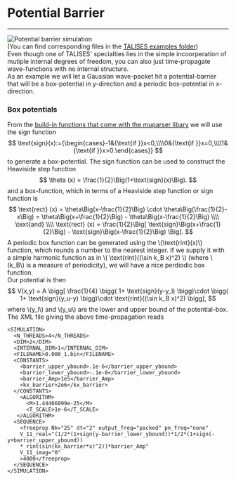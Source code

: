# Potential Barrier
-----------------
![Potential barrier simulation](https://raw.githubusercontent.com/savowe/talises-doc/master/figs/potential_barrier.gif)  
(You can find corresponding files in the [TALISES examples folder](https://github.com/savowe/talises/tree/master/examples/potential_barrier))  
Even though one of TALISES' specialties lies in the simple incoorperation of mutiple internal degrees of freedom,
you can also just time-propagate wave-functions with no internal structure.  
As an example we will let a Gaussian wave-packet hit a potential-barrier that will be a box-potential in y-direction
and a periodic box-potential in x-direction.
### Box potentials
From the [build-in functions that come with the muparser libary](/user-guide/generating_a_wave-function/#build-in-functions) we will use the sign function
$$
\text{sign}(x):={\begin{cases}-1&{\text{if }}x<0,\\\\0&{\text{if }}x=0,\\\\1&{\text{if }}x>0.\end{cases}}
$$
to generate a box-potential.
The sign function can be used to construct the Heaviside step function
$$
\theta (x) = \frac{1}{2}\Big(1+\text{sign}(x)\Big).
$$
and a box-function, which in terms of a Heaviside step function or sign function is
$$
\text{rect} (x) = \theta\Big(x-\frac{1}{2}\Big) \cdot \theta\Big(\frac{1}{2}-x\Big) = \theta\Big(x+\frac{1}{2}\Big) - \theta\Big(x-\frac{1}{2}\Big) \\\\
\text{and} \\\\
\text{rect} (x) = \frac{1}{2}\Big[ \text{sign}\Big(x+\frac{1}{2}\Big) -  \text{sign}\Big(x-\frac{1}{2}\Big) \Big].
$$
A periodic box function can be generated using the \\(\text{rint}(x)\\) function, which rounds a number to the nearest integer.
If we supply it with a simple harmonic function as in \\( \text{rint}((\sin k_B x)^2) \\) (where \\(k_B\\) is a measure of periodicity),
we will have a nice perdiodic box function.  
Our potential is then
$$
V(x,y) = A 
    \bigg[ 
        \frac{1}{4} 
        \bigg(
            1+ \text{sign}(y-y_l)
        \bigg)\cdot
        \bigg(
            1+ \text{sign}(y_u-y)
        \bigg)\cdot
        \text{rint}((\sin k_B x)^2)
    \bigg],
$$
where \\(y_l\\) and \\(y_u\\) are the lower and upper bound of the potential-box.  
The XML file giving the above time-propagation reads
```
<SIMULATION>
  <N_THREADS>4</N_THREADS>
  <DIM>2</DIM>
  <INTERNAL_DIM>1</INTERNAL_DIM>
  <FILENAME>0.000_1.bin</FILENAME>
  <CONSTANTS>
    <barrier_upper_ybound>.1e-6</barrier_upper_ybound>
    <barrier_lower_ybound>-.1e-6</barrier_lower_ybound>
    <barrier_Amp>1e5</barrier_Amp>
    <kx_barrier>2e6</kx_barrier>
  </CONSTANTS>
    <ALGORITHM>
      <M>1.44466899e-25</M>
      <T_SCALE>1e-6</T_SCALE>
   </ALGORITHM>
  <SEQUENCE>
    <freeprop Nk="25" dt="2" output_freq="packed" pn_freq="none"
    V_11_real="(1/2*(1+sign(y-barrier_lower_ybound))*1/2*(1+sign(-y+barrier_upper_ybound)) 
    * rint(sin(kx_barrier*x)^2))*barrier_Amp" 
    V_11_imag="0"
    >4000</freeprop> 
  </SEQUENCE>
</SIMULATION>
```